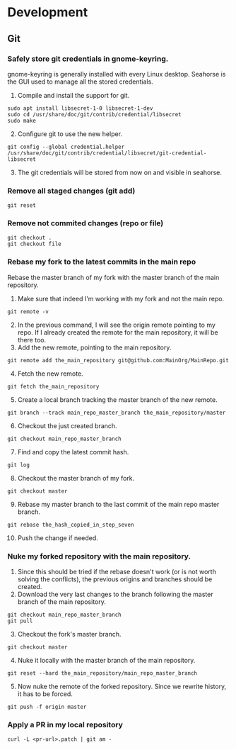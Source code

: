 # Development
## Git
### Safely store git credentials in gnome-keyring.
gnome-keyring is generally installed with every Linux desktop. Seahorse is the GUI used to manage all the stored credentials.
1. Compile and install the support for git.
```
sudo apt install libsecret-1-0 libsecret-1-dev
sudo cd /usr/share/doc/git/contrib/credential/libsecret
sudo make
```
2. Configure git to use the new helper.
```
git config --global credential.helper /usr/share/doc/git/contrib/credential/libsecret/git-credential-libsecret
```
3. The git credentials will be stored from now on and visible in seahorse.
### Remove all staged changes (git add)
```
git reset
```
### Remove not commited changes (repo or file)
```
git checkout .
git checkout file
```
### Rebase my fork to the latest commits in the main repo
Rebase the master branch of my fork with the master branch of the main repository.
1. Make sure that indeed I'm working with my fork and not the main repo.
```
git remote -v
```
2. In the previous command, I will see the origin remote pointing to my repo. If I already created the remote for the main repository, it will be there too.
3. Add the new remote, pointing to the main repository.
```
git remote add the_main_repository git@github.com:MainOrg/MainRepo.git
```
4. Fetch the new remote.
```
git fetch the_main_repository
```
5. Create a local branch tracking the master branch of the new remote.
```
git branch --track main_repo_master_branch the_main_repository/master
```
6. Checkout the just created branch.
```
git checkout main_repo_master_branch
```
7. Find and copy the latest commit hash.
```
git log
```
8. Checkout the master branch of my fork.
```
git checkout master
```
9. Rebase my master branch to the last commit of the main repo master branch.
```
git rebase the_hash_copied_in_step_seven
```
10. Push the change if needed.
### Nuke my forked repository with the main repository.
1. Since this should be tried if the rebase doesn't work (or is not worth solving the conflicts), the previous origins and branches should be created.
2. Download the very last changes to the branch following the master branch of the main repository.
```
git checkout main_repo_master_branch
git pull
```
3. Checkout the fork's master branch.
```
git checkout master
```
4. Nuke it locally with the master branch of the main repository.
```
git reset --hard the_main_repository/main_repo_master_branch
```
5. Now nuke the remote of the forked repository. Since we rewrite history, it has to be forced.
```
git push -f origin master
```
### Apply a PR in my local repository
```
curl -L <pr-url>.patch | git am -
```


